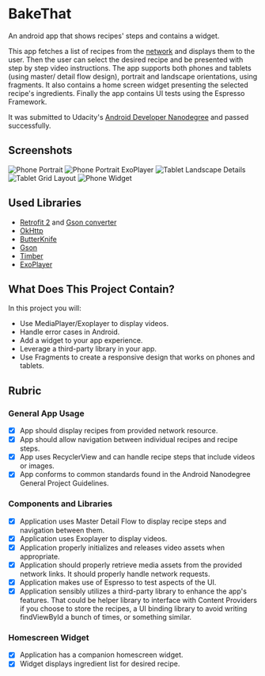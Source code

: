 # BakeThat
An android app that shows recipes' steps and contains a widget. 

This app fetches a list of recipes from the [network](https://d17h27t6h515a5.cloudfront.net/topher/2017/May/59121517_baking/baking.json)
and displays them to the user. Then the user can select the desired recipe and be presented with step by step video instructions.
The app supports both phones and tablets (using master/ detail flow design), portrait and landscape orientations, using fragments. It also
contains a home screen widget presenting the selected recipe's ingredients. Finally the app contains UI tests using the Espresso Framework.

It was submitted to Udacity's [Android Developer Nanodegree](https://eu.udacity.com/course/android-developer-nanodegree-by-google--nd801) and passed successfully.

## Screenshots
![Phone Portrait](https://raw.githubusercontent.com/marioszou/BakeThat/master/screenshots/bake-portrait-select-recipe.png)
![Phone Portrait ExoPlayer](https://raw.githubusercontent.com/marioszou/BakeThat/master/screenshots/bake-portrait-exoplayer.png)
![Tablet Landscape Details](https://raw.githubusercontent.com/marioszou/BakeThat/master/screenshots/bake-tablet-land-master-detail.png)
![Tablet Grid Layout](https://raw.githubusercontent.com/marioszou/BakeThat/master/screenshots/bake-tablet-land-grid.png)
![Phone Widget](https://raw.githubusercontent.com/marioszou/BakeThat/master/screenshots/bake-portrait-widget.png)

## Used Libraries
* [Retrofit 2](https://github.com/square/retrofit) and [Gson converter](https://github.com/square/retrofit/tree/master/retrofit-converters/gson)
* [OkHttp](https://github.com/square/okhttp)
* [ButterKnife](https://github.com/JakeWharton/butterknife)
* [Gson](https://github.com/google/gson)
* [Timber](https://github.com/JakeWharton/timber)
* [ExoPlayer](https://github.com/google/ExoPlayer)

## What Does This Project Contain?
In this project you will:
* Use MediaPlayer/Exoplayer to display videos.
* Handle error cases in Android.
* Add a widget to your app experience.
* Leverage a third-party library in your app.
* Use Fragments to create a responsive design that works on phones and tablets.

## Rubric

### General App Usage
- [x] App should display recipes from provided network resource.
- [x] App should allow navigation between individual recipes and recipe steps.
- [x] App uses RecyclerView and can handle recipe steps that include videos or images.
- [x] App conforms to common standards found in the Android Nanodegree General Project Guidelines.

### Components and Libraries
- [x] Application uses Master Detail Flow to display recipe steps and navigation between them.
- [x] Application uses Exoplayer to display videos.
- [x] Application properly initializes and releases video assets when appropriate.
- [x] Application should properly retrieve media assets from the provided network links. It should properly handle network requests.
- [x] Application makes use of Espresso to test aspects of the UI.
- [x] Application sensibly utilizes a third-party library to enhance the app's features. That could be helper library to interface with Content Providers if you choose to store the recipes, a UI binding library to avoid writing findViewById a bunch of times, or something similar.

### Homescreen Widget
- [x] Application has a companion homescreen widget.
- [x] Widget displays ingredient list for desired recipe.
